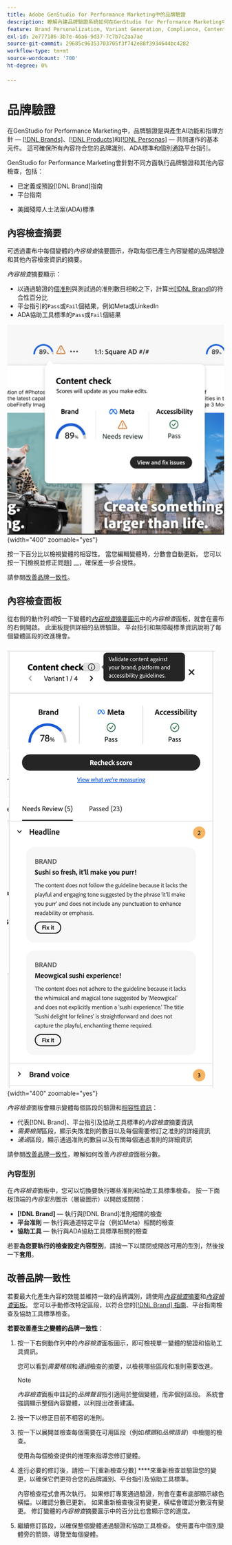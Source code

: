 ```yaml
---
title: Adobe GenStudio for Performance Marketing中的品牌驗證
description: 瞭解內建品牌驗證系統如何在GenStudio for Performance Marketing中運作。
feature: Brand Personalization, Variant Generation, Compliance, Content Generation, Content Review, Generative AI
exl-id: 2e777186-3b7e-46a6-9d37-7c7b7c2aa7ae
source-git-commit: 29685c96353703705f3f742e88f3934644bc4282
workflow-type: tm+mt
source-wordcount: '700'
ht-degree: 0%

---
```


# 品牌驗證

在GenStudio for Performance Marketing中，品牌驗證是與產生AI功能和指導方針 — [[!DNL Brands]](/help/user-guide/guidelines/brands.md)、[[!DNL Products]](/help/user-guide/guidelines/products.md)和[[!DNL Personas]](/help/user-guide/guidelines/personas.md) — 共同運作的基本元件。 這可確保所有內容符合您的品牌識別、ADA標準和個別通路平台指引。

GenStudio for Performance Marketing會針對不同方面執行品牌驗證和其他內容檢查，包括：

* 已定義或預設[!DNL Brand]指南
* 平台指南
<!-- * Ethical considerations related to gender, ethnicity, race, disability status, and age in AI-generated content -->
* 美國殘障人士法案(ADA)標準

## 內容檢查摘要

可透過畫布中每個變體的&#x200B;_內容檢查_&#x200B;摘要圖示，存取每個已產生內容變體的品牌驗證和其他內容檢查資訊的摘要。

_內容檢查_&#x200B;摘要顯示：

* 以通過驗證的[個准則](overview.md)與測試過的准則數目相較之下，計算出[[!DNL Brand]](brands.md)的符合性百分比
* 平台指引的`Pass`或`Fail`個結果，例如Meta或LinkedIn
* ADA協助工具標準的`Pass`或`Fail`個結果

![內容檢查摘要](/help/assets/content-check-summary.png){width="400" zoomable="yes"}

按一下百分比以檢視變體的相容性。 當您編輯變體時，分數會自動更新。 您可以按一下[檢視並修正問題] __，確保進一步合規性。

請參閱[改善品牌一致性](#improve-brand-alignment)。

## 內容檢查面板

從右側的動作列&#x200B;_或_&#x200B;按一下變體的&#x200B;[_內容檢查_&#x200B;摘要圖示](#content-check-summary)中的&#x200B;_內容檢查_&#x200B;面板，就會在畫布的右側開啟。 此面板提供詳細的品牌驗證。 平台指引和無障礙標準資訊說明了每個變體區段的改進機會。

![內容檢查面板](/help/assets/content-check-panel.png){width="400" zoomable="yes"}

_內容檢查_&#x200B;面板會顯示變體每個區段的驗證和[相容性資訊](/help/user-guide/guidelines/overview.md#compliance)：

* 代表[!DNL Brand]、平台指引及協助工具標準的&#x200B;_內容檢查_&#x200B;摘要資訊
* _需要檢閱_&#x200B;區段，顯示失敗准則的數目以及每個需要修訂之准則的詳細資訊
* _通過_&#x200B;區段，顯示通過准則的數目以及有關每個通過准則的詳細資訊

請參閱[改善品牌一致性](#improve-brand-alignment)，瞭解如何改善&#x200B;_內容檢查_&#x200B;面板分數。

### 內容型別

在&#x200B;_內容檢查_&#x200B;面板中，您可以切換要執行哪些准則和協助工具標準檢查。 按一下面板頂端的&#x200B;_內容型別_&#x200B;圖示（層級圖示）以開啟或關閉：

* **[!DNL Brand]** — 執行與[!DNL Brand]准則相關的檢查
* **平台准則** — 執行與通道特定平台（例如Meta）相關的檢查
* **協助工具** — 執行與ADA協助工具標準相關的檢查

若要&#x200B;**為您要執行的檢查設定內容型別**，請按一下以關閉或開啟可用的型別，然後按一下&#x200B;**套用**。

## 改善品牌一致性

若要最大化產生內容的效能並維持一致的品牌識別，請使用&#x200B;[_內容檢查_&#x200B;摘要](#content-check-summary)和&#x200B;[_內容檢查_&#x200B;面板](#content-check-panel)。 您可以手動修改特定區段，以符合您的[[!DNL Brand] 指南](brands.md)、平台指南檢查及協助工具標準檢查。

**若要改善產生之變體的品牌一致性**：

1. 按一下右側動作列中的&#x200B;_內容檢查_&#x200B;面板圖示，即可檢視單一變體的驗證和協助工具資訊。

   您可以看到&#x200B;_需要稽核_&#x200B;和&#x200B;_通過_&#x200B;檢查的摘要，以檢視哪些區段和准則需要改進。

   >[!NOTE]
   >
   > _內容檢查_&#x200B;面板中註記的&#x200B;_品牌聲音_&#x200B;指引適用於整個變體，而非個別區段。 系統會強調顯示整個內容變體，以利提出改善建議。

1. 按一下以修正目前不相容的准則。
1. 按一下以展開並檢查每個需要在可用區段（例如&#x200B;_標題_&#x200B;和&#x200B;_品牌語音_）中檢閱的檢查。

   使用為每個檢查提供的推理來指導您修訂變體。

1. 進行必要的修訂後，請按一下[重新檢查分數] ****&#x200B;來重新檢查並驗證您的變更，以確保它們更符合您的品牌識別、平台指引及協助工具標準。

   內容檢查程式會再次執行。 如果修訂專案通過驗證，則會在畫布底部顯示綠色橫幅，以確認分數已更新。 如果重新檢查後沒有變更，橫幅會確認分數沒有變更。 修訂變體的&#x200B;_內容檢查_&#x200B;摘要圖示中的百分比也會顯示您的進度。

1. 繼續修訂區段，以確保整個變體通過驗證和協助工具檢查。 使用畫布中個別變體旁的箭頭，導覽至每個變體。

